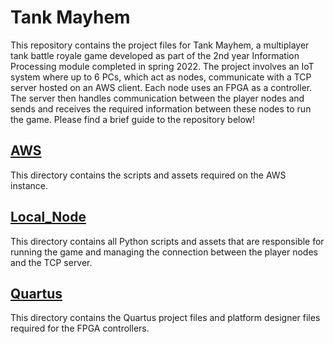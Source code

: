 Tank Mayhem
========

This repository contains the project files for Tank Mayhem, a multiplayer tank battle royale game developed as part of the 2nd year Information Processing module completed in spring 2022. The project involves an IoT system where up to 6 PCs, which act as nodes, communicate with a TCP server hosted on an AWS client. Each node uses an FPGA as a controller. The server then handles communication between the player nodes and sends and receives the required information between these nodes to run the game. Please find a brief guide to the repository below!

[**AWS**](AWS)
--------------

This directory contains the scripts and assets required on the AWS instance.

[**Local_Node**](Local_Node)
----------------------------

This directory contains all Python scripts and assets that are responsible for running the game and managing the connection between the player nodes and the TCP server.

[**Quartus**](Quartus)
----------------------

This directory contains the Quartus project files and platform designer files required for the FPGA controllers.
